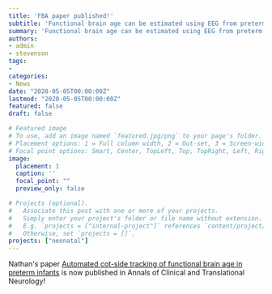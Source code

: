 ```yaml
---
title: 'FBA paper published!'
subtitle: 'Functional brain age can be estimated using EEG from preterm babies to within ±1 week.'
summary: 'Functional brain age can be estimated using EEG from preterm babies to within ±1 week.'
authors:
- admin
- stevenson
tags:
- 
categories:
- News
date: "2020-05-05T00:00:00Z"
lastmod: "2020-05-05T00:00:00Z"
featured: false
draft: false

# Featured image
# To use, add an image named `featured.jpg/png` to your page's folder.
# Placement options: 1 = Full column width, 2 = Out-set, 3 = Screen-width
# Focal point options: Smart, Center, TopLeft, Top, TopRight, Left, Right, BottomLeft, Bottom, BottomRight
image:
  placement: 1
  caption: ''
  focal_point: ""
  preview_only: false

# Projects (optional).
#   Associate this post with one or more of your projects.
#   Simply enter your project's folder or file name without extension.
#   E.g. `projects = ["internal-project"]` references `content/project/deep-learning/index.md`.
#   Otherwise, set `projects = []`.
projects: ["neonatal"]
---
```


Nathan's paper [Automated cot-side tracking of functional brain age in preterm infants](https://doi.org/10.1002/acn3.51043) is now published in Annals of Clinical and Translational Neurology!
